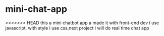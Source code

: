 # mini-chat-app

<<<<<<< HEAD
this a mini chatbot app a made it with front-end dev i use javascript, with style i use css,next project i will do real time chat app
